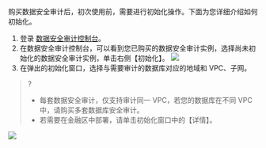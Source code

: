 购买数据安全审计后，初次使用前，需要进行初始化操作。下面为您详细介绍如何初始化。

1. 登录 [数据安全审计控制台](https://console.cloud.tencent.com/cds/audit)。
2. 在数据安全审计控制台，可以看到您已购买的数据安全审计实例，选择尚未初始化的数据安全审计实例，单击右侧【初始化】。
![](https://main.qcloudimg.com/raw/1770c4b4a159c1ea1ff82bc135775112.jpg)
3. 在弹出的初始化窗口，选择与需要审计的数据库对应的地域和 VPC、子网。
>?
>- 每套数据安全审计，仅支持审计同一 VPC，若您的数据库在不同 VPC 中，请购买多套数据库安全审计。
>- 若需要在金融区中部署，请单击初始化窗口中的【详情】。

 ![](https://main.qcloudimg.com/raw/f77099b5d6591a5e67b10ca384e7f76f.png)


